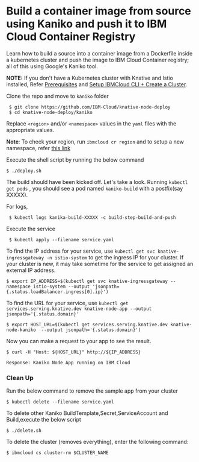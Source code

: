 # Build a container image from source using Kaniko and push it to IBM Cloud Container Registry
Learn how to build a source into a container image from a Dockerfile inside a kubernetes cluster and push the image to IBM Cloud Container registry; all of this using Google's Kaniko tool.

**NOTE:** If you don't have a Kubernetes cluster with Knative and Istio installed, Refer [Prerequisites](https://github.com/VidyasagarMSC/knative-deploy#prerequisites) and [Setup IBMCloud CLI + Create a Cluster](https://github.com/VidyasagarMSC/knative-deploy#setup-ibmcloud-cli).

Clone the repo and move to `kaniko` folder
```
 $ git clone https://github.com/IBM-Cloud/knative-node-deploy
 $ cd knative-node-deploy/kaniko
```
Replace `<region>` and/or `<namespace>` values in the `yaml` files with the appropriate values.

**Note**: To check your region, run `ibmcloud cr region` and to setup a new namespace, refer [this link](https://console.bluemix.net/docs/services/Registry/index.html#registry_namespace_add)

Execute the shell script by running the below command
```
$ ./deploy.sh
```
The build should have been kicked off. Let's take a look.
Running `kubectl get pods` , you should see a pod named `kaniko-build` with a postfix(say XXXXX).

For logs,
```
 $ kubectl logs kanika-build-XXXXX -c build-step-build-and-push
```

Execute the service
```
 $ kubectl apply --filename service.yaml
```
To find the IP address for your service, use `kubectl get svc knative-ingressgateway -n istio-system` to get the ingress IP for your cluster. If your cluster is new, it may take sometime for the service to get assigned an external IP address.
```
$ export IP_ADDRESS=$(kubectl get svc knative-ingressgateway --namespace istio-system --output 'jsonpath={.status.loadBalancer.ingress[0].ip}')
```
To find the URL for your service, use `kubectl get services.serving.knative.dev knative-node-app --output jsonpath='{.status.domain}'`
```
$ export HOST_URL=$(kubectl get services.serving.knative.dev knative-node-kaniko  --output jsonpath='{.status.domain}')
```
Now you can make a request to your app to see the result.
```
$ curl -H "Host: ${HOST_URL}" http://${IP_ADDRESS}

Response: Kaniko Node App running on IBM Cloud
```
### Clean Up
Run the below command to remove the sample app from your cluster
```
$ kubectl delete --filename service.yaml
```
To delete other Kaniko BuildTemplate,Secret,ServiceAccount and Build,execute the below script
```
$ ./delete.sh
```
To delete the cluster (removes everything), enter the following command:
```
$ ibmcloud cs cluster-rm $CLUSTER_NAME
```
